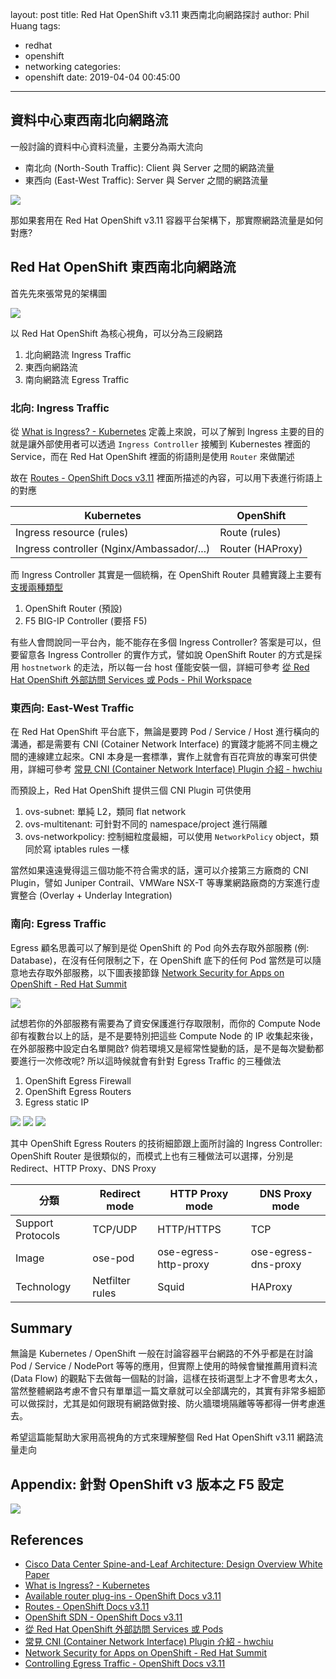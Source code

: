 layout: post
title: Red Hat OpenShift v3.11 東西南北向網路探討
author: Phil Huang
tags:
  - redhat
  - openshift
  - networking
categories:
  - openshift
date: 2019-04-04 00:45:00
---
## 資料中心東西南北向網路流

一般討論的資料中心資料流量，主要分為兩大流向
- 南北向 (North-South Traffic):  Client 與 Server 之間的網路流量
- 東西向 (East-West Traffic): Server 與 Server 之間的網路流量

![](/images/network-traffic.png)

那如果套用在 Red Hat OpenShift v3.11 容器平台架構下，那實際網路流量是如何對應?

<!--more-->

## Red Hat OpenShift 東西南北向網路流

首先先來張常見的架構圖

![](/images/openshift-network-traffic-1.png)

以 Red Hat OpenShift 為核心視角，可以分為三段網路
1. 北向網路流 Ingress Traffic
2. 東西向網路流
3. 南向網路流 Egress Traffic


### 北向: Ingress Traffic

從 [What is Ingress? - Kubernetes][2] 定義上來說，可以了解到 Ingress 主要的目的就是讓外部使用者可以透過 `Ingress Controller` 接觸到 Kubernestes 裡面的 Service，而在 Red Hat OpenShift 裡面的術語則是使用 `Router` 來做闡述

故在 [Routes - OpenShift Docs v3.11][4] 裡面所描述的內容，可以用下表進行術語上的對應

Kubernetes | OpenShift
---|---
Ingress resource (rules) | Route (rules)
Ingress controller (Nginx/Ambassador/...) | Router (HAProxy)

而 Ingress Controller 其實是一個統稱，在 OpenShift Router 具體實踐上主要有[支援兩種類型][3]
1. OpenShift Router (預設)
2. F5 BIG-IP Controller (要搭 F5)

有些人會問說同一平台內，能不能存在多個 Ingress Controller? 答案是可以，但要留意各 Ingress Controller 的實作方式，譬如說 OpenShift Router 的方式是採用 `hostnetwork` 的走法，所以每一台 host 僅能安裝一個，詳細可參考 [從 Red Hat OpenShift 外部訪問 Services 或 Pods - Phil Workspace][6]

### 東西向: East-West Traffic

在 Red Hat OpenShift 平台底下，無論是要跨 Pod / Service / Host 進行橫向的溝通，都是需要有 CNI (Cotainer Network Interface) 的實踐才能將不同主機之間的連線建立起來。CNI 本身是一套標準，實作上就會有百花齊放的專案可供使用，詳細可參考 [常見 CNI (Container Network Interface) Plugin 介紹 - hwchiu][7]

而預設上，Red Hat OpenShift 提供三個 CNI Plugin 可供使用
1. ovs-subnet: 單純 L2，類同 flat network
2. ovs-multitenant: 可針對不同的 namespace/project 進行隔離
3. ovs-networkpolicy: 控制細粒度最細，可以使用 `NetworkPolicy` object，類同於寫 iptables rules 一樣

當然如果遠遠覺得這三個功能不符合需求的話，還可以介接第三方廠商的 CNI Plugin，譬如 Juniper Contrail、VMWare NSX-T 等專業網路廠商的方案進行虛實整合 (Overlay + Underlay Integration)

### 南向: Egress Traffic

Egress 顧名思義可以了解到是從 OpenShift 的 Pod 向外去存取外部服務 (例: Database)，在沒有任何限制之下，在 OpenShift 底下的任何 Pod 當然是可以隨意地去存取外部服務，以下圖表接節錄 [Network Security for Apps on OpenShift - Red Hat Summit][8]

![](/images/egress-network.png)

試想若你的外部服務有需要為了資安保護進行存取限制，而你的 Compute Node 卻有複數台以上的話，是不是要特別把這些 Compute Node 的 IP 收集起來後，在外部服務中設定白名單開啟? 倘若環境又是經常性變動的話，是不是每次變動都要進行一次修改呢? 所以這時候就會有針對 Egress Traffic 的三種做法

1. OpenShift Egress Firewall
2. OpenShift Egress Routers
3. Egress static IP

![](/images/egress-firewall.png)
![](/images/egress-router.png)
![](/images/egress-static.png)

其中 OpenShift Egress Routers 的技術細節跟上面所討論的 Ingress Controller: OpenShift Router 是很類似的，而模式上也有三種做法可以選擇，分別是 Redirect、HTTP Proxy、DNS Proxy

分類 | Redirect mode | HTTP Proxy mode | DNS Proxy mode
---|---|---|---
Support Protocols | TCP/UDP | HTTP/HTTPS | TCP
Image | ose-pod | ose-egress-http-proxy | ose-egress-dns-proxy
Technology | Netfilter rules | Squid | HAProxy


## Summary

無論是 Kubernetes / OpenShift 一般在討論容器平台網路的不外乎都是在討論 Pod / Service / NodePort 等等的應用，但實際上使用的時候會蠻推薦用資料流 (Data Flow) 的觀點下去做每一個點的討論，這樣在技術選型上才不會思考太久，當然整體網路考慮不會只有單單這一篇文章就可以全部講完的，其實有非常多細節可以做探討，尤其是如何跟現有網路做對接、防火牆環境隔離等等都得一併考慮進去。

希望這篇能幫助大家用高視角的方式來理解整個 Red Hat OpenShift v3.11 網路流量走向

## Appendix: 針對 OpenShift v3 版本之 F5 設定

![](/images/ocp3_f5.png)


## References
- [Cisco Data Center Spine-and-Leaf Architecture: Design Overview White Paper][1]
- [What is Ingress? - Kubernetes][2]
- [Available router plug-ins - OpenShift Docs v3.11][3]
- [Routes - OpenShift Docs v3.11][4]
- [OpenShift SDN - OpenShift Docs v3.11][5]
- [從 Red Hat OpenShift 外部訪問 Services 或 Pods][6]
- [常見 CNI (Container Network Interface) Plugin 介紹 - hwchiu][7]
- [Network Security for Apps on OpenShift - Red Hat Summit][8]
- [Controlling Egress Traffic - OpenShift Docs v3.11][9]

[1]: https://www.cisco.com/c/en/us/products/collateral/switches/nexus-7000-series-switches/white-paper-c11-737022.html
[2]: https://kubernetes.io/docs/concepts/services-networking/ingress/#what-is-ingress
[3]: https://docs.openshift.com/container-platform/3.11/architecture/networking/assembly_available_router_plugins.html#architecture-additional-concepts-router-plugins
[4]: https://docs.openshift.com/container-platform/3.11/architecture/networking/routes.html
[5]: https://docs.openshift.com/container-platform/3.11/architecture/networking/sdn.html
[6]: https://blog.pichuang.com.tw/20190321-reach-out-services-and-pods-from-outside-into-openshift/
[7]: https://www.hwchiu.com/cni-compare.html
[8]: https://www.redhat.com/files/summit/session-assets/2018/Network-security-for-apps-on-OpenShift.pdf
[9]: https://docs.openshift.com/container-platform/3.11/admin_guide/managing_networking.html#admin-guide-controlling-egress-traffic